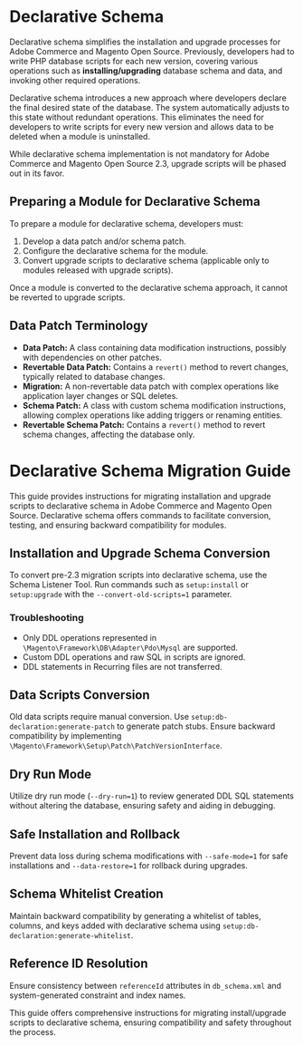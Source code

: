 # Declarative Schema

Declarative schema simplifies the installation and upgrade processes for Adobe Commerce and Magento Open Source. Previously, developers had to write PHP database scripts for each new version, covering various operations such as **installing/upgrading** database schema and data, and invoking other required operations.

Declarative schema introduces a new approach where developers declare the final desired state of the database. The system automatically adjusts to this state without redundant operations. This eliminates the need for developers to write scripts for every new version and allows data to be deleted when a module is uninstalled.

While declarative schema implementation is not mandatory for Adobe Commerce and Magento Open Source 2.3, upgrade scripts will be phased out in its favor.

## Preparing a Module for Declarative Schema

To prepare a module for declarative schema, developers must:

1. Develop a data patch and/or schema patch.
2. Configure the declarative schema for the module.
3. Convert upgrade scripts to declarative schema (applicable only to modules released with upgrade scripts).

Once a module is converted to the declarative schema approach, it cannot be reverted to upgrade scripts.

## Data Patch Terminology

- **Data Patch:** A class containing data modification instructions, possibly with dependencies on other patches.
- **Revertable Data Patch:** Contains a `revert()` method to revert changes, typically related to database changes.
- **Migration:** A non-revertable data patch with complex operations like application layer changes or SQL deletes.
- **Schema Patch:** A class with custom schema modification instructions, allowing complex operations like adding triggers or renaming entities.
- **Revertable Schema Patch:** Contains a `revert()` method to revert schema changes, affecting the database only.

 # Declarative Schema Migration Guide

This guide provides instructions for migrating installation and upgrade scripts to declarative schema in Adobe Commerce and Magento Open Source. Declarative schema offers commands to facilitate conversion, testing, and ensuring backward compatibility for modules.

## Installation and Upgrade Schema Conversion

To convert pre-2.3 migration scripts into declarative schema, use the Schema Listener Tool. Run commands such as `setup:install` or `setup:upgrade` with the `--convert-old-scripts=1` parameter.

### Troubleshooting

- Only DDL operations represented in `\Magento\Framework\DB\Adapter\Pdo\Mysql` are supported.
- Custom DDL operations and raw SQL in scripts are ignored.
- DDL statements in Recurring files are not transferred.

## Data Scripts Conversion

Old data scripts require manual conversion. Use `setup:db-declaration:generate-patch` to generate patch stubs. Ensure backward compatibility by implementing `\Magento\Framework\Setup\Patch\PatchVersionInterface`.

## Dry Run Mode

Utilize dry run mode (`--dry-run=1`) to review generated DDL SQL statements without altering the database, ensuring safety and aiding in debugging.

## Safe Installation and Rollback

Prevent data loss during schema modifications with `--safe-mode=1` for safe installations and `--data-restore=1` for rollback during upgrades.

## Schema Whitelist Creation

Maintain backward compatibility by generating a whitelist of tables, columns, and keys added with declarative schema using `setup:db-declaration:generate-whitelist`.

## Reference ID Resolution

Ensure consistency between `referenceId` attributes in `db_schema.xml` and system-generated constraint and index names.

This guide offers comprehensive instructions for migrating install/upgrade scripts to declarative schema, ensuring compatibility and safety throughout the process.

